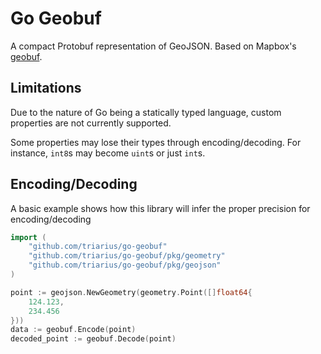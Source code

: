 # Go Geobuf

A compact Protobuf representation of GeoJSON. Based on Mapbox's [geobuf](https://github.com/mapbox).

## Limitations

Due to the nature of Go being a statically typed language, custom properties are not currently supported.

Some properties may lose their types through encoding/decoding. For instance, `int8`s may become `uint`s
or just `int`s.

## Encoding/Decoding

A basic example shows how this library will infer the proper precision for encoding/decoding 

```go
import (
    "github.com/triarius/go-geobuf"
    "github.com/triarius/go-geobuf/pkg/geometry"
    "github.com/triarius/go-geobuf/pkg/geojson"
)

point := geojson.NewGeometry(geometry.Point([]float64{
    124.123, 
    234.456
}))
data := geobuf.Encode(point)
decoded_point := geobuf.Decode(point)
```

##
